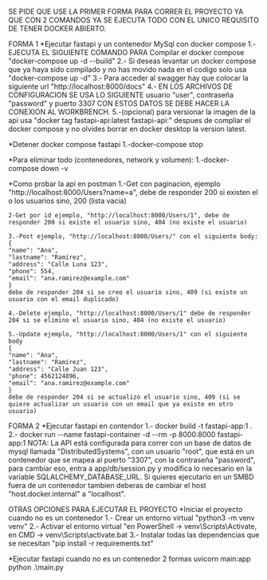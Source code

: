 SE PIDE QUE USE LA PRIMER FORMA PARA CORRER EL PROYECTO YA QUE CON 2 COMANDOS YA SE EJECUTA TODO CON EL UNICO REQUISITO DE TENER DOCKER ABIERTO.

FORMA 1
*Ejecutar fastapi y un contenedor MySql con docker compose
    1.- EJECUTA EL SIGUIENTE COMANDO PARA Compilar el docker compose "docker-compose up -d --build"
    2.- Si deseas levantar un docker compose que ya haya sido compilado y no has movido nada en el codigo solo usa "docker-compose up -d"
    3.- Para acceder al swagger hay que colocar la siguiente url "http://localhost:8000/docs"
    4.- EN LOS ARCHIVOS DE CONFIGURACION SE USA LO SIGUIENTE  usuario "user", contraseña "password" y puerto 3307  CON ESTOS DATOS SE DEBE HACER LA CONEXION AL WORKBRENCH.
    5.-(opcional) para versionar la imagen de la api usa "docker tag fastapi-api:latest fastapi-api:<version>" despues de compliar el docker compose y no olvides borrar en docker desktop la version latest.

*Detener docker compose fastapi
    1.-docker-compose stop

*Para eliminar todo (contenedores, network y volumen):
    1.-docker-compose down -v

*Como probar la api en postman
    1.-Get con paginacion, ejemplo "http://localhost:8000/Users?name=a", debe de responder 200 si existen el o los usuarios sino, 200 (lista vacia)
    
    2-Get por id ejemplo, "http://localhost:8000/Users/1", debe de responder 200 si existe el usuario sino, 404 (no existe el usuario)

    3.-Post ejemplo, "http://localhost:8000/Users/" con el siguiente body:
    {
    "name": "Ana",
    "lastname": "Ramírez",
    "address": "Calle Luna 123",
    "phone": 554,
    "email": "ana.ramirez@example.com"
    }
    debe de responder 204 si se creo el usuario sino, 409 (si existe un usuario con el email duplicado)

    4.-Delete ejemplo, "http://localhost:8000/Users/1" debe de responder 204 si se elimino el usuario sino, 404 (no existe el usuario)

    5.-Update ejemplo, "http://localhost:8000/Users/1" con el siguiente body 
    {
    "name": "Ana",
    "lastname": "Ramírez",
    "address": "Calle Juan 123",
    "phone": 4562124896,
    "email": "ana.ramirez@example.com"
    }
    debe de responder 204 si se actualizo el usuario sino, 409 (si se quiere actualizar un usuario con un email que ya existe en otro usuario)






FORMA 2
*Ejecutar fastapi en contendor
    1.- docker build -t fastapi-app:1 .
    2.- docker run --name fastapi-container -d --rm -p 8000:8000 fastapi-app:1
NOTA: La API está configurada para correr con un base de datos de mysql llamada "DistributedSystems", con un usuario "root", que está en un contenedor que se mapea al puerto "3307", con la contraseña "password", para cambiar eso, entra a app/db/session.py y modifica lo necesario en la variable SQLALCHEMY_DATABASE_URL. Si quieres ejecutarlo en un SMBD fuera de un contenedor tambien deberas de cambiar el host "host.docker.internal" a "localhost".






OTRAS OPCIONES PARA EJECUTAR EL PROYECTO 
*Iniciar el proyecto cuando no es un contenedor
    1.- Crear un entorno virtual "python3 -m venv venv"
    2.- Activar el entorno virtual "en PowerShell → venv\Scripts\Activate, en CMD → venv\Scripts\activate.bat
    3.- Instalar todas las dependencias que se necesitan "pip install -r requirements.txt"

*Ejecutar fastapi cuando no es un contenedor 2 formas
    uvicorn main:app
    python .\main.py